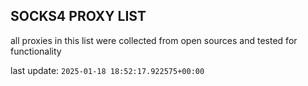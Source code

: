 ## SOCKS4 PROXY LIST

all proxies in this list were collected from open sources and tested for functionality

last update: `2025-01-18 18:52:17.922575+00:00`